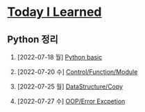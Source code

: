 # [Today I Learned](/../..)
## Python 정리

1. [2022-07-18 월] [Python basic](/Python/0718_Python_basic.md)


2. [2022-07-20 수] [Control/Function/Module](/Python/0720_control_function_module.md)


3. [2022-07-25 월] [DataStructure/Copy](/Python/0725_data_structure_copy.md)


4. [2022-07-27 수] [OOP/Error Excpetion](/Python/0727_OOP_error_exception.md)
